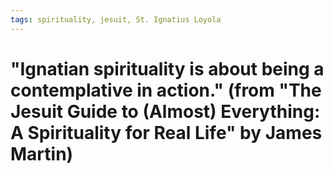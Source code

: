 ```yaml
---
tags: spirituality, jesuit, St. Ignatius Loyola
---
```


# "Ignatian spirituality is about being a contemplative in action." (from "The Jesuit Guide to (Almost) Everything: A Spirituality for Real Life" by James Martin)